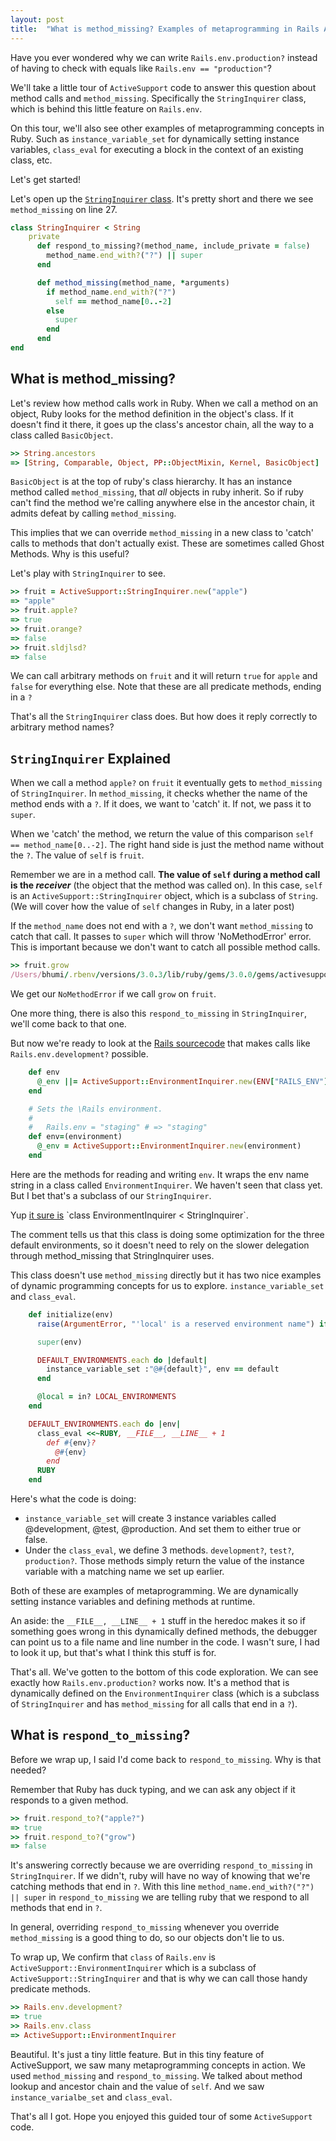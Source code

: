 ```yaml
---
layout: post
title:  "What is method_missing? Examples of metaprogramming in Rails ActiveSupport"
---
```


Have you ever wondered why we can write `Rails.env.production?` instead of having to check with equals like `Rails.env == "production"`?

We'll take a little tour of `ActiveSupport` code to answer this question about method calls and `method_missing`. Specifically the `StringInquirer` class, which is behind this little feature on `Rails.env`. 

On this tour, we'll also see other examples of metaprogramming concepts in Ruby. Such as `instance_variable_set` for dynamically setting instance variables, `class_eval` for executing a block in the context of an existing class, etc.

Let's get started!

Let's open up the [`StringInquirer` class](https://github.com/rails/rails/blob/832fb1de704899a230c83e7c966efac03a012137/activesupport/lib/active_support/string_inquirer.rb#L21). It's pretty short and there we see `method_missing` on line 27.

```ruby
class StringInquirer < String
    private
      def respond_to_missing?(method_name, include_private = false)
        method_name.end_with?("?") || super
      end

      def method_missing(method_name, *arguments)
        if method_name.end_with?("?")
          self == method_name[0..-2]
        else
          super
        end
      end
end
```

## What is method_missing?

Let's review how method calls work in Ruby. When we call a method on an object, Ruby looks for the method definition in the object's class. If it doesn't find it there, it goes up the class's ancestor chain, all the way to a class called `BasicObject`.

```ruby
>> String.ancestors
=> [String, Comparable, Object, PP::ObjectMixin, Kernel, BasicObject]
```

`BasicObject` is at the top of ruby's class hierarchy. It has an instance method called `method_missing`, that *all* objects in ruby inherit. So if ruby can't find the method we're calling anywhere else in the ancestor chain, it admits defeat by calling `method_missing`. 

This implies that we can override `method_missing` in a new class to 'catch' calls to methods that don't actually exist. These are sometimes called Ghost Methods. Why is this useful?

Let's play with `StringInquirer` to see.

```ruby
>> fruit = ActiveSupport::StringInquirer.new("apple")
=> "apple"
>> fruit.apple?
=> true
>> fruit.orange?
=> false
>> fruit.sldjlsd?
=> false
```

We can call arbitrary methods on `fruit` and it will return `true` for `apple` and `false` for everything else. Note that these are all predicate methods, ending in a `?`

That's all the `StringInquirer` class does.  But how does it reply correctly to arbitrary method names? 

## `StringInquirer` Explained

When we call a method `apple?` on `fruit` it eventually gets to `method_missing` of `StringInquirer`. In `method_missing`, it checks whether the name of the method ends with a `?`. If it does, we want to 'catch' it. If not, we pass it to `super`.

When we 'catch' the method, we return the value of this comparison `self == method_name[0..-2]`. The right hand side is just the method name without the `?`. The value of `self` is `fruit`. 

Remember we are in a method call. **The value of `self` during a method call is the *receiver*** (the object that the method was called on). In this case, `self` is an `ActiveSupport::StringInquirer` object, which is a subclass of `String`. (We will cover how the value of `self` changes in Ruby, in a later post) 

If the `method_name` does not end with a `?`, we don't want `method_missing` to catch that call. It passes to `super` which will throw 'NoMethodError' error. This is important because we don't want to catch all possible method calls.

```ruby
>> fruit.grow
/Users/bhumi/.rbenv/versions/3.0.3/lib/ruby/gems/3.0.0/gems/activesupport-7.0.0/lib/active_support/string_inquirer.rb:29:in `method_missing': undefined method `grow' for "apple":ActiveSupport::StringInquirer (NoMethodError)
```

We get our `NoMethodError` if we call `grow` on `fruit`.

One more thing, there is also this `respond_to_missing` in `StringInquirer`, we'll come back to that one.

But now we're ready to look at the [Rails sourcecode](https://github.com/rails/rails/blob/832fb1de704899a230c83e7c966efac03a012137/railties/lib/rails.rb#L72) that makes calls like `Rails.env.development?` possible.

```ruby
    def env
      @_env ||= ActiveSupport::EnvironmentInquirer.new(ENV["RAILS_ENV"].presence || ENV["RACK_ENV"].presence || "development")
    end

    # Sets the \Rails environment.
    #
    #   Rails.env = "staging" # => "staging"
    def env=(environment)
      @_env = ActiveSupport::EnvironmentInquirer.new(environment)
    end
```

Here are the methods for reading and writing `env`. It wraps the env name string in a class called `EnvironmentInquirer`. We haven't seen that class yet. But I bet that's a subclass of our `StringInquirer`. 

Yup [it sure is]([https://github.com/rails/rails/blob/main/activesupport/lib/active_support/environment_inquirer.rb#L7](https://github.com/rails/rails/blob/main/activesupport/lib/active_support/environment_inquirer.rb#L7)) `class EnvironmentInquirer < StringInquirer`.

The comment tells us that this class is doing some optimization for the three default environments, so it doesn't need to rely on the slower delegation through method_missing that StringInquirer uses. 

This class doesn't use `method_missing` directly but it has two nice examples of dynamic programming concepts for us to explore. `instance_variable_set` and `class_eval`. 

```ruby
    def initialize(env)
      raise(ArgumentError, "'local' is a reserved environment name") if env == "local"

      super(env)

      DEFAULT_ENVIRONMENTS.each do |default|
        instance_variable_set :"@#{default}", env == default
      end

      @local = in? LOCAL_ENVIRONMENTS
    end

    DEFAULT_ENVIRONMENTS.each do |env|
      class_eval <<~RUBY, __FILE__, __LINE__ + 1
        def #{env}?
          @#{env}
        end
      RUBY
    end
```

Here's what the code is doing:
- `instance_variable_set` will create 3 instance variables called @development, @test, @production. And set them to either true or false.
- Under the `class_eval`, we define 3 methods. `development?`, `test?`, `production?`. Those methods simply return the value of the instance variable with a matching name we set up earlier.

Both of these are examples of metaprogramming. We are dynamically setting instance variables and defining methods at runtime.

An aside: the `__FILE__, __LINE__ + 1` stuff in the heredoc makes it so if something goes wrong in this dynamically defined methods, the debugger can point us to a file name and line number in the code. I wasn't sure, I had to look it up, but that's what I think this stuff is for.

That's all. We've gotten to the bottom of this code exploration. We can see exactly how `Rails.env.production?` works now. It's a method that is dynamically defined on the `EnvironmentInquirer` class (which is a subclass of `StringInquirer` and has `method_missing` for all calls that end in a `?`). 

## What is `respond_to_missing`?

Before we wrap up, I said I'd come back to `respond_to_missing`. Why is that needed? 

Remember that Ruby has duck typing, and we can ask any object if it responds to a given method.

```ruby
>> fruit.respond_to?("apple?")
=> true
>> fruit.respond_to?("grow")
=> false
```

It's answering correctly because we are overriding `respond_to_missing` in `StringInquirer`. If we didn't, ruby will have no way of knowing that we're catching methods that end in `?`. With this line `method_name.end_with?("?") || super` in `respond_to_missing` we are telling ruby that we respond to all methods that end in `?`.

In general, overriding `respond_to_missing` whenever you override `method_missing` is a good thing to do, so our objects don't lie to us.

To wrap up, We confirm that `class` of `Rails.env` is `ActiveSupport::EnvironmentInquirer` which is a subclass of `ActiveSupport::StringInquirer` and that is why we can call those handy predicate methods.

```ruby
>> Rails.env.development?
=> true
>> Rails.env.class
=> ActiveSupport::EnvironmentInquirer
```

Beautiful. It's just a tiny little feature. But in this tiny feature of ActiveSupport, we saw many metaprogramming concepts in action. We used `method_missing` and `respond_to_missing`. We talked about method lookup and ancestor chain and the value of `self`. And we saw `instance_varialbe_set` and `class_eval`.

That's all I got. Hope you enjoyed this guided tour of some `ActiveSupport` code.
